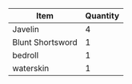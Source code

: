 | Item | Quantity |
| --- | --- |
| Javelin | 4 |
| Blunt Shortsword | 1 |
| bedroll | 1 |
| waterskin | 1 |

